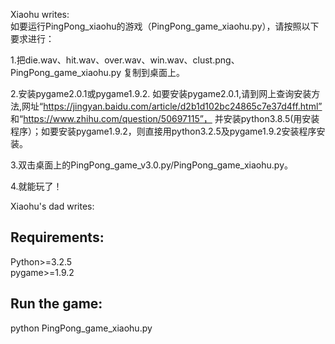 Xiaohu writes:  
如要运行PingPong_xiaohu的游戏（PingPong_game_xiaohu.py），请按照以下要求进行：

1.把die.wav、hit.wav、over.wav、win.wav、clust.png、PingPong_game_xiaohu.py 复制到桌面上。

2.安装pygame2.0.1或pygame1.9.2. 如要安装pygame2.0.1,请到网上查询安装方法,网址“https://jingyan.baidu.com/article/d2b1d102bc24865c7e37d4ff.html”
和“https://www.zhihu.com/question/50697115”， 并安装python3.8.5(用安装程序）；如要安装pygame1.9.2，则直接用python3.2.5及pygame1.9.2安装程序安装。

3.双击桌面上的PingPong_game_v3.0.py/PingPong_game_xiaohu.py。

4.就能玩了！

Xiaohu's dad writes:  
## Requirements:  
Python>=3.2.5  
pygame>=1.9.2
## Run the game:
python PingPong_game_xiaohu.py
